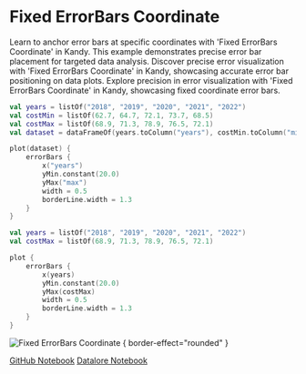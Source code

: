 # Fixed ErrorBars Coordinate

<web-summary>
Learn to anchor error bars at specific coordinates with 'Fixed ErrorBars Coordinate' in Kandy.
This example demonstrates precise error bar placement for targeted data analysis.
</web-summary>

<card-summary>
Discover precise error visualization with 'Fixed ErrorBars Coordinate' in Kandy, showcasing accurate error bar positioning on data plots.
</card-summary>

<link-summary>
Explore precision in error visualization with 'Fixed ErrorBars Coordinate' in Kandy, showcasing fixed coordinate error bars.
</link-summary>


<!---IMPORT org.jetbrains.kotlinx.kandy.letsplot.samples.ErrorBars-->

<!---FUN fixed_error_bars-->
<tabs>
<tab title="Dataframe">

```kotlin
val years = listOf("2018", "2019", "2020", "2021", "2022")
val costMin = listOf(62.7, 64.7, 72.1, 73.7, 68.5)
val costMax = listOf(68.9, 71.3, 78.9, 76.5, 72.1)
val dataset = dataFrameOf(years.toColumn("years"), costMin.toColumn("min"), costMax.toColumn("max"))

plot(dataset) {
    errorBars {
        x("years")
        yMin.constant(20.0)
        yMax("max")
        width = 0.5
        borderLine.width = 1.3
    }
}
```

</tab>
<tab title="Collections">

```kotlin
val years = listOf("2018", "2019", "2020", "2021", "2022")
val costMax = listOf(68.9, 71.3, 78.9, 76.5, 72.1)

plot {
    errorBars {
        x(years)
        yMin.constant(20.0)
        yMax(costMax)
        width = 0.5
        borderLine.width = 1.3
    }
}
```

</tab></tabs>
<!---END-->

![Fixed ErrorBars Coordinate](fixed_error_bars.svg) { border-effect="rounded" }

<seealso style="cards">
       <category ref="example-ktnb">
           <a href="https://github.com/Kotlin/kandy/blob/main/examples/notebooks/lets-plot/samples/errorBars/fixed_error_bars.ipynb" summary="View the notebook on our GitHub repository">GitHub Notebook</a>
           <a href="https://datalore.jetbrains.com/report/static/KQKedA4jDrKu63O53gEN0z/UvwhX8liKw8izcj8L3EEH7" summary="Experiment with this example on Datalore">Datalore Notebook</a>
       </category>
</seealso>
